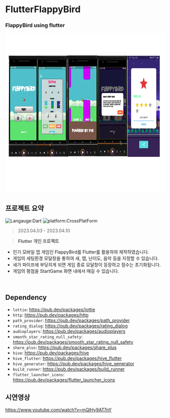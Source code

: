 # FlutterFlappyBird
### FlappyBird using flutter
<img src = "[FlappyBird] .png" alt = "GameScreen" width="1280px" height = "500px">

## 프로젝트 요약
![Langauge:Dart](https://img.shields.io/badge/Language-Flutter-blue) ![platform:CrossPlatForm](https://img.shields.io/badge/Platform-CrossPlatfrom-blue)
> 2023.04.03 - 2023.04.10   
 
> **Flutter 개인 프로젝트**
* 인기 모바일 앱 게임인 FlappyBird를 Flutter를 활용하여 제작하였습니다.
* 게임의 세팅환경 모달창을 통하여 새, 맵, 난이도, 음악 등을 지정할 수 있습니다.
* 새가 파이프에 부딪히게 되면 게임 종료 모달창이 등장하고 점수는 초기화됩니다.
* 게임의 평점을 StartGame 화면 내에서 매길 수 있습니다.
<br>

## Dependency
- `lottie`:  <a target="_blank" href="https://pub.dev/packages/lottie">https://pub.dev/packages/lottie</a>
- `http`: <a target="_blank" href="https://pub.dev/packages/http">https://pub.dev/packages/http</a>
- `path_provider`: <a target="_blank" href="https://pub.dev/packages/path_provider">https://pub.dev/packages/path_provider</a>
- `rating_dialog`: <a target="_blank" href="https://pub.dev/packages/rating_dialog">https://pub.dev/packages/rating_dialog</a>
- `audioplayers`: <a target="_blank" href="https://pub.dev/packages/audioplayers">https://pub.dev/packages/audioplayers</a>
- `smooth_star_rating_null_safety`: <a target="_blank" href="https://pub.dev/packages/smooth_star_rating_null_safety">https://pub.dev/packages/smooth_star_rating_null_safety</a>
- `share_plus`: <a target="_blank" href="https://pub.dev/packages/share_plus">https://pub.dev/packages/share_plus</a>
- `hive`: <a target="_blank" href="https://pub.dev/packages/hive">https://pub.dev/packages/hive</a>
- `hive_flutter`: <a target="_blank" href="https://pub.dev/packages/hive_flutter">https://pub.dev/packages/hive_flutter</a><br>
- `hive_generator`: <a target="_blank" href="https://pub.dev/packages/hive_generator">https://pub.dev/packages/hive_generator</a>
- `build_runner`: <a target="_blank" href="https://pub.dev/packages/build_runner">https://pub.dev/packages/build_runner</a>
- `flutter_launcher_icons`: <a target="_blank" href="https://pub.dev/packages/flutter_launcher_icons">https://pub.dev/packages/flutter_launcher_icons</a><br>


## 시연영상
https://www.youtube.com/watch?v=mQlHy9AT7nY

